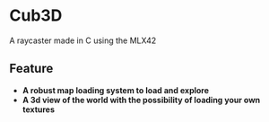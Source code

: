 # Cub3D

A raycaster made in C using the MLX42

## Feature

- **A robust map loading system to load and explore**
- **A 3d view of the world with the possibility of loading your own textures**


